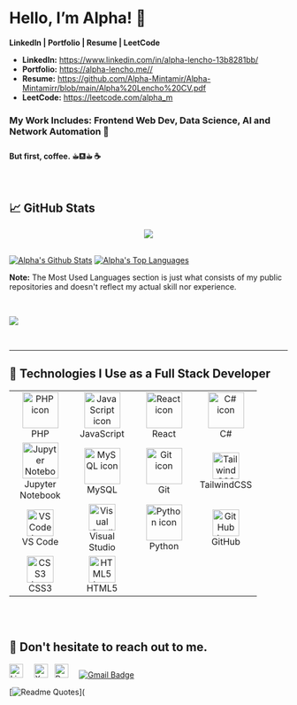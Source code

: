 # Hello, I’m Alpha! 👋

**LinkedIn | Portfolio | Resume | LeetCode**

* **LinkedIn:** https://www.linkedin.com/in/alpha-lencho-13b8281bb/
* **Portfolio:** https://alpha-lencho.me//
* **Resume:** https://github.com/Alpha-Mintamir/Alpha-Mintamirr/blob/main/Alpha%20Lencho%20CV.pdf
* **LeetCode:** https://leetcode.com/alpha_m

### My Work Includes: Frontend Web Dev, Data Science, AI and Network Automation 🌠

#### But first, coffee. ☕︎⛾☕︎ ☕



<br>

## 📈 GitHub Stats

<p align="center"> <a href="https://github.com/Tolegithub7"> <img src="http://github-readme-streak-stats.herokuapp.com?user=Alpha-Mintamir&date_format=M%20j%5B%2C%20Y%5D&background=0C1014&border=242424&stroke=2963BD92&ring=4D90DC&fire=4D90DC&currStreakNum=F0F0F0&sideNums=F0F0F0&currStreakLabel=F0F0F0&sideLabels=F0F0F0&dates=929292"/> </a> </p>

<br/>
    <a href="https://github.com/Alpha-Mintamir"><img alt="Alpha's Github Stats" src="https://github-readme-stats.vercel.app/api?username=Alpha-Mintamir&show_icons=true&count_private=true&theme=github_dark&hide_border=true&bg_color=0C1014&icon_color=417cbe" /></a>
  <a href="https://github.com/Alpha-Mintamir"><img alt="Alpha's Top Languages" src="https://github-readme-stats.vercel.app/api/top-langs/?username=Alpha-Mintamir&langs_count=8&count_private=false&layout=compact&theme=github_dark&hide_border=true&bg_color=0C1014" /></a>


<b>Note:</b> The Most Used Languages section is just what consists of my public repositories and doesn't reflect my actual skill nor experience.   

  <br/>

<a href="https://github.com/Alpha-Mintamir"><img src="https://github-readme-activity-graph.vercel.app/graph?username=Alpha-Mintamir&bg_color=0C1014&color=4C8ED9&line=4C8ED9&point=FFFFFF&hide_border=true&border=3B495FFF" /></a>

<br/>

---
## 🚀 Technologies I Use as a Full Stack Developer
<table align="center">
  <tr>
    <td align="center" width="96">
      <img src="https://cdn.jsdelivr.net/gh/devicons/devicon/icons/php/php-original.svg" alt="PHP icon" width="65" height="65" />
      <br>PHP
    </td>
    <td align="center" width="96">
      <img src="https://techstack-generator-tsg.vercel.app/js-icon.svg" alt="JavaScript icon" width="65" height="65" />
      <br>JavaScript
    </td>
    <td align="center" width="96">
      <img src="https://techstack-generator-tsg.vercel.app/react-icon.svg" alt="React icon" width="65" height="65" />
      <br>React
    </td>
    <td align="center" width="96">
      <img src="https://techstack-generator-tsg.vercel.app/csharp-icon.svg" alt="C# icon" width="65" height="65" />
      <br>C#
    </td>
  </tr>
  <tr>
    <td align="center" width="96">
      <img src="https://cdn.jsdelivr.net/gh/devicons/devicon/icons/jupyter/jupyter-original.svg" alt="Jupyter Notebook icon" width="65" height="65" />
      <br>Jupyter Notebook
    </td>
    <td align="center" width="96">
      <img src="https://techstack-generator-tsg.vercel.app/mysql-icon.svg" alt="MySQL icon" width="65" height="65" />
      <br>MySQL
    </td>
    <td align="center" width="96">
      <img src="https://user-images.githubusercontent.com/25181517/192108372-f71d70ac-7ae6-4c0d-8395-51d8870c2ef0.png"    width="65" height="65" alt="Git    icon" />
      <br>Git
    </td>
    <td align="center" width="96">
      <img src="https://skillicons.dev/icons?i=tailwind" width="48" height="48" alt="TailwindCSS icon" />
      <br>TailwindCSS
    </td>
  </tr>
  <tr>
    <td align="center" width="96">
      <img src="https://skillicons.dev/icons?i=vscode" width="48" height="48" alt="VS Code icon" />
      <br>VS Code
    </td>
    <td align="center" width="96">
      <img src="https://skillicons.dev/icons?i=visualstudio" width="48" height="48" alt="Visual Studio icon" />
      <br>Visual Studio
    </td>
    <td align="center" width="96">
      <img src="https://techstack-generator-tsg.vercel.app/python-icon.svg" alt="Python icon" width="65" height="65" />
      <br>Python
    </td>
    <td align="center" width="96">
      <img src="https://skillicons.dev/icons?i=github" alt="GitHub icon" width="48" height="48" />
      <br>GitHub
    </td>
  </tr>
  <tr>
    <td align="center" width="96">
      <img src="https://skillicons.dev/icons?i=css" width="48" height="48" alt="CSS3 icon" />
      <br>CSS3
    </td>
    <td align="center" width="96">
      <img src="https://skillicons.dev/icons?i=html" width="48" height="48" alt="HTML5 icon" />
      <br>HTML5
    </td>
  </tr>
</table>
<br><br>



## 💬 Don't hesitate to reach out to me.


[<img src="https://img.shields.io/badge/LinkedIn-282C34?logo=linkedin&logoColor=0077B5" alt="LinkedIn logo" title="LinkedIn" height="25" />](https://www.linkedin.com/in/alpha-lencho-13b8281bb/)   
&nbsp;
[<img src="https://img.shields.io/badge/X (fka Twitter)-282C34?logo=x&logoColor=FFFFFF" alt="X logo" title="X" height="25" />](https://x.com/Alphityy)
&nbsp;
[<img src="https://img.shields.io/badge/Reddit-282C34?logo=reddit&logoColor=FF4500" alt="Reddit logo" title="Reddit" height="25" />](https://www.reddit.com/user/Alphalll/)
&nbsp;
&nbsp;
[![Gmail Badge](https://img.shields.io/badge/Gmail-D14836?style=for-the-badge&logo=gmail&logoColor=white&link=mailto:abidalwassie@gmail.com)](mailto:alphalencho4@gmail.com)   

[![Readme Quotes](https://quotes-github-readme.vercel.app/api?type=horizontal&theme=dark&quote=The%20science%20of%20today%20is%20the%20technology%20of%20tomorrow.&author=Edward%20Teller)](
